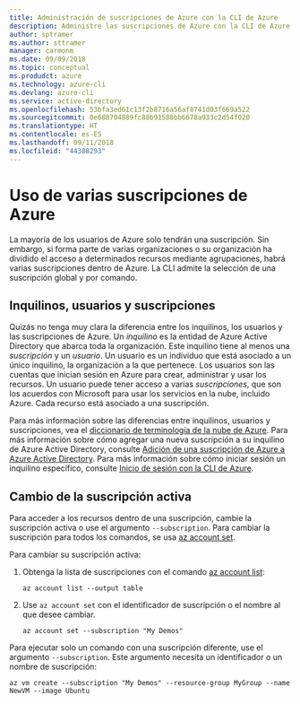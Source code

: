 ```yaml
---
title: Administración de suscripciones de Azure con la CLI de Azure
description: Administre las suscripciones de Azure con la CLI de Azure.
author: sptramer
ms.author: sttramer
manager: carmonm
ms.date: 09/09/2018
ms.topic: conceptual
ms.produdct: azure
ms.technology: azure-cli
ms.devlang: azure-cli
ms.service: active-directory
ms.openlocfilehash: 53bfa3ed61c13f2b8716a56af8741d03f669a522
ms.sourcegitcommit: 0e688704889fc88b91588bb6678a933c2d54f020
ms.translationtype: HT
ms.contentlocale: es-ES
ms.lasthandoff: 09/11/2018
ms.locfileid: "44388293"
---
```

# <a name="use-multiple-azure-subscriptions"></a>Uso de varias suscripciones de Azure

La mayoría de los usuarios de Azure solo tendrán una suscripción. Sin embargo, si forma parte de varias organizaciones o su organización ha dividido el acceso a determinados recursos mediante agrupaciones, habrá varias suscripciones dentro de Azure. La CLI admite la selección de una suscripción global y por comando.

## <a name="tenants-users-and-subscriptions"></a>Inquilinos, usuarios y suscripciones

Quizás no tenga muy clara la diferencia entre los inquilinos, los usuarios y las suscripciones de Azure. Un _inquilino_ es la entidad de Azure Active Directory que abarca toda la organización. Este inquilino tiene al menos una _suscripción_ y un _usuario_. Un usuario es un individuo que está asociado a un único inquilino, la organización a la que pertenece. Los usuarios son las cuentas que inician sesión en Azure para crear, administrar y usar los recursos.
Un usuario puede tener acceso a varias _suscripciones_, que son los acuerdos con Microsoft para usar los servicios en la nube, incluido Azure. Cada recurso está asociado a una suscripción.

Para más información sobre las diferencias entre inquilinos, usuarios y suscripciones, vea el [diccionario de terminología de la nube de Azure](/azure/azure-glossary-cloud-terminology).  Para más información sobre cómo agregar una nueva suscripción a su inquilino de Azure Active Directory, consulte [Adición de una suscripción de Azure a Azure Active Directory](/azure/active-directory/active-directory-how-subscriptions-associated-directory).
Para más información sobre cómo iniciar sesión un inquilino específico, consulte [Inicio de sesión con la CLI de Azure](/cli/azure/authenticate-azure-cli).

## <a name="change-the-active-subscription"></a>Cambio de la suscripción activa 

Para acceder a los recursos dentro de una suscripción, cambie la suscripción activa o use el argumento `--subscription`. Para cambiar la suscripción para todos los comandos, se usa [az account set](/cli/azure/account#az-account-set).

Para cambiar su suscripción activa:

1. Obtenga la lista de suscripciones con el comando [az account list](/cli/azure/account#az-account-list):

    ```azurecli-interactive
    az account list --output table
    ```
2. Use `az account set` con el identificador de suscripción o el nombre al que desee cambiar.

    ```azurecli-interactive
    az account set --subscription "My Demos"
    ```

Para ejecutar solo un comando con una suscripción diferente, use el argumento `--subscription`. Este argumento necesita un identificador o un nombre de suscripción:

```azurecli-interactive
az vm create --subscription "My Demos" --resource-group MyGroup --name NewVM --image Ubuntu
```
